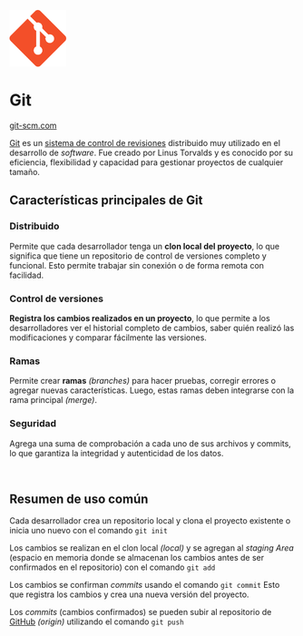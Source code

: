 <img src="../Git y GitHub/img/git_logo.png" alt="Logo de Git" height="100"><br>

# Git

[git-scm.com](https://git-scm.com/)

[Git](../GLOSARIO#git) es un [sistema de control de revisiones](../GLOSARIO.md/#scm-source-control-management) distribuido muy utilizado en el desarrollo de *software*. Fue creado por Linus Torvalds y es conocido por su eficiencia, flexibilidad y capacidad para gestionar proyectos de cualquier tamaño.

## Características principales de Git

### Distribuido
Permite que cada desarrollador tenga un **clon local del proyecto**, lo que significa que tiene un repositorio de control de versiones completo y funcional. Esto permite trabajar sin conexión o de forma remota con facilidad.

### Control de versiones
**Registra los cambios realizados en un proyecto**, lo que permite a los desarrolladores ver el historial completo de cambios, saber quién realizó las modificaciones y comparar fácilmente las versiones.

### Ramas
Permite crear **ramas** *(branches)* para hacer pruebas, corregir errores o agregar nuevas características. Luego, estas ramas deben integrarse con la rama principal *(merge)*.

### Seguridad
Agrega una suma de comprobación a cada uno de sus archivos y commits, lo que garantiza la integridad y autenticidad de los datos.

<br>

## Resumen de uso común

Cada desarrollador crea un repositorio local y clona el proyecto existente o inicia uno nuevo con el comando ```git init```

Los cambios se realizan en el clon local *(local)* y se agregan al *staging Area* (espacio en memoria donde se almacenan los cambios antes de ser confirmados en el repositorio) con el comando ```git add```

Los cambios se confirman *commits* usando el comando ```git commit```
Esto que registra los cambios y crea una nueva versión del proyecto.

Los *commits* (cambios confirmados) se pueden subir al repositorio de [GitHub](../GLOSARIO.md#github) *(origin)* utilizando el comando ```git push```